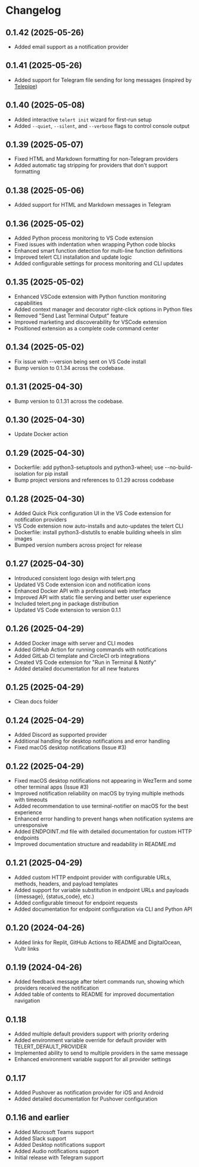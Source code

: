 # Changelog

## 0.1.42 (2025-05-26)
- Added email support as a notification provider

## 0.1.41 (2025-05-26)
- Added support for Telegram file sending for long messages (inspired by [Telepipe](https://github.com/Linuxmaster14/telepipe))

## 0.1.40 (2025-05-08)
- Added interactive `telert init` wizard for first-run setup
- Added `--quiet`, `--silent`, and `--verbose` flags to control console output

## 0.1.39 (2025-05-07)
- Fixed HTML and Markdown formatting for non-Telegram providers
- Added automatic tag stripping for providers that don't support formatting

## 0.1.38 (2025-05-06)
- Added support for HTML and Markdown messages in Telegram

## 0.1.36 (2025-05-02)
- Added Python process monitoring to VS Code extension
- Fixed issues with indentation when wrapping Python code blocks
- Enhanced smart function detection for multi-line function definitions
- Improved telert CLI installation and update logic
- Added configurable settings for process monitoring and CLI updates

## 0.1.35 (2025-05-02)
- Enhanced VSCode extension with Python function monitoring capabilities
- Added context manager and decorator right-click options in Python files
- Removed "Send Last Terminal Output" feature
- Improved marketing and discoverability for VSCode extension
- Positioned extension as a complete code command center

## 0.1.34 (2025-05-02)
- Fix issue with --version being sent on VS Code install
- Bump version to 0.1.34 across the codebase.

## 0.1.31 (2025-04-30)
- Bump version to 0.1.31 across the codebase.

## 0.1.30 (2025-04-30)
- Update Docker action

## 0.1.29 (2025-04-30)
- Dockerfile: add python3-setuptools and python3-wheel; use --no-build-isolation for pip install
- Bump project versions and references to 0.1.29 across codebase

## 0.1.28 (2025-04-30)
- Added Quick Pick configuration UI in the VS Code extension for notification providers
- VS Code extension now auto-installs and auto-updates the telert CLI
- Dockerfile: install python3-distutils to enable building wheels in slim images
- Bumped version numbers across project for release

## 0.1.27 (2025-04-30)
- Introduced consistent logo design with telert.png
- Updated VS Code extension icon and notification icons
- Enhanced Docker API with a professional web interface
- Improved API with static file serving and better user experience
- Included telert.png in package distribution
- Updated VS Code extension to version 0.1.1

## 0.1.26 (2025-04-29)
- Added Docker image with server and CLI modes
- Added GitHub Action for running commands with notifications
- Added GitLab CI template and CircleCI orb integrations
- Created VS Code extension for "Run in Terminal & Notify"
- Added detailed documentation for all new features

## 0.1.25 (2025-04-29)
- Clean docs folder

## 0.1.24 (2025-04-29)
- Added Discord as supported provider
- Additional handling for desktop notifications and error handling
- Fixed macOS desktop notifications (Issue #3)

## 0.1.22 (2025-04-29)
- Fixed macOS desktop notifications not appearing in WezTerm and some other terminal apps (Issue #3)
- Improved notification reliability on macOS by trying multiple methods with timeouts
- Added recommendation to use terminal-notifier on macOS for the best experience
- Enhanced error handling to prevent hangs when notification systems are unresponsive
- Added ENDPOINT.md file with detailed documentation for custom HTTP endpoints
- Improved documentation structure and readability in README.md

## 0.1.21 (2025-04-29)
- Added custom HTTP endpoint provider with configurable URLs, methods, headers, and payload templates
- Added support for variable substitution in endpoint URLs and payloads ({message}, {status_code}, etc.)
- Added configurable timeout for endpoint requests
- Added documentation for endpoint configuration via CLI and Python API

## 0.1.20 (2024-04-26)
- Added links for Replit, GitHub Actions to README and DigitalOcean, Vultr links


## 0.1.19 (2024-04-26)
- Added feedback message after telert commands run, showing which providers received the notification
- Added table of contents to README for improved documentation navigation

## 0.1.18
- Added multiple default providers support with priority ordering
- Added environment variable override for default provider with TELERT_DEFAULT_PROVIDER
- Implemented ability to send to multiple providers in the same message
- Enhanced environment variable support for all provider settings

## 0.1.17
- Added Pushover as notification provider for iOS and Android
- Added detailed documentation for Pushover configuration

## 0.1.16 and earlier
- Added Microsoft Teams support
- Added Slack support
- Added Desktop notifications support
- Added Audio notifications support
- Initial release with Telegram support